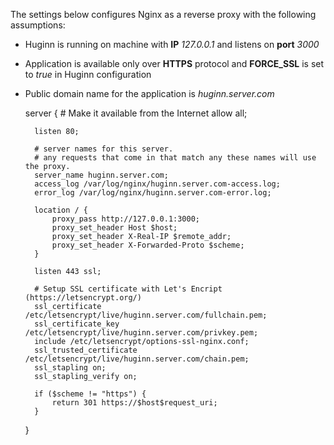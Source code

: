 The settings below configures Nginx as a reverse proxy with the following assumptions:
* Huginn is running on machine with **IP** _127.0.0.1_ and listens on **port** _3000_
* Application is available only over **HTTPS** protocol and **FORCE_SSL** is set to _true_ in Huginn configuration
* Public domain name for the application is _huginn.server.com_

    server {
        # Make it available from the Internet
        allow all;
    
        listen 80;
    
        # server names for this server.
        # any requests that come in that match any these names will use the proxy.
        server_name huginn.server.com;
        access_log /var/log/nginx/huginn.server.com-access.log;
        error_log /var/log/nginx/huginn.server.com-error.log;
    
        location / {
            proxy_pass http://127.0.0.1:3000;
            proxy_set_header Host $host;
            proxy_set_header X-Real-IP $remote_addr;
            proxy_set_header X-Forwarded-Proto $scheme;
        }
    
        listen 443 ssl;
    
        # Setup SSL certificate with Let's Encript (https://letsencrypt.org/) 
        ssl_certificate /etc/letsencrypt/live/huginn.server.com/fullchain.pem;
        ssl_certificate_key /etc/letsencrypt/live/huginn.server.com/privkey.pem;
        include /etc/letsencrypt/options-ssl-nginx.conf;
        ssl_trusted_certificate /etc/letsencrypt/live/huginn.server.com/chain.pem;
        ssl_stapling on;
        ssl_stapling_verify on;
    
        if ($scheme != "https") {
            return 301 https://$host$request_uri;
        }
    }